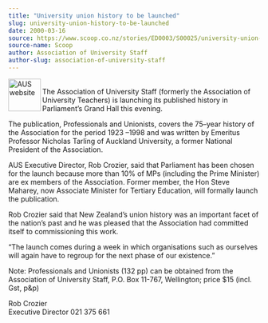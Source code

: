 ```yaml
---
title: "University union history to be launched"
slug: university-union-history-to-be-launched
date: 2000-03-16
source: https://www.scoop.co.nz/stories/ED0003/S00025/university-union-history-to-be-launched.htm
source-name: Scoop
author: Association of University Staff
author-slug: association-of-university-staff
---
```


<p><img align="left" width="65" height="65" src="http://www.aus.ac.nz/graphics/auslogo.gif" alt="AUS website" border="0"><br>The Association of
University Staff (formerly the Association of University
Teachers) is launching its published history in Parliament’s
Grand Hall this evening.</p>

<p>The publication, Professionals
and Unionists, covers the 75–year history of the Association
for the period 1923 –1998 and was written by Emeritus
Professor Nicholas Tarling of Auckland University, a former
National President of the Association.</p>

<p>AUS Executive
Director, Rob Crozier, said that Parliament has been chosen
for the launch because more than 10% of MPs (including the
Prime Minister) are ex members of the Association.  Former
member, the Hon Steve Maharey, now Associate Minister for
Tertiary Education, will formally launch the
publication.</p>

<p>Rob Crozier said that New Zealand’s union
history was an important facet of the nation’s past and he
was pleased that the Association had committed itself to
commissioning this work.</p>

<p>“The launch comes during a week
in which organisations such as ourselves will again have to
regroup for the next phase of our existence.”</p>

<p>Note: 
Professionals and Unionists (132 pp) can be obtained from
the Association of University Staff, P.O. Box 11-767,
Wellington; price $15 (incl. Gst, p&amp;p)</p>



<p>Rob
Crozier<br>Executive Director     021 375
661<br><p>
         